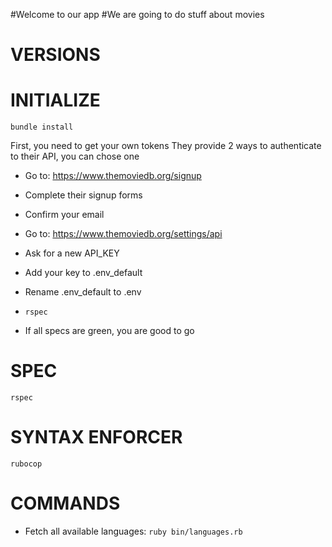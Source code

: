 #Welcome to our app
#We are going to do stuff about movies

# VERSIONS


# INITIALIZE
`bundle install`

First, you need to get your own tokens
They provide 2 ways to authenticate to their API, you can chose one  

- Go to: https://www.themoviedb.org/signup
- Complete their signup forms
- Confirm your email
- Go to: https://www.themoviedb.org/settings/api
- Ask for a new API_KEY
- Add your key to .env_default 
- Rename .env_default to .env

- `rspec`
- If all specs are green, you are good to go

# SPEC
`rspec`

# SYNTAX ENFORCER
`rubocop`

# COMMANDS
- Fetch all available languages: `ruby bin/languages.rb`
